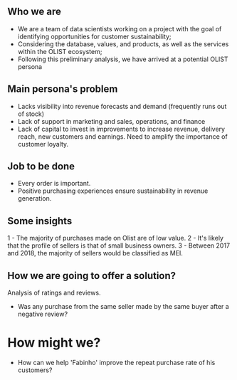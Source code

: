 ## Who we are
- We are a team of data scientists working on a project with the goal of identifying opportunities for customer sustainability;
- Considering the database, values, and products, as well as the services within the OLIST ecosystem;
- Following this preliminary analysis, we have arrived at a potential OLIST persona

## Main persona's problem
- Lacks visibility into revenue forecasts and demand (frequently runs out of stock)
- Lack of support in marketing and sales, operations, and finance
- Lack of capital to invest in improvements to increase revenue, delivery reach, new customers and earnings. Need to amplify the importance of customer loyalty.

## Job to be done
- Every order is important.
- Positive purchasing experiences ensure sustainability in revenue generation.

## Some insights
1 - The majority of purchases made on Olist are of low value.
2 - It's likely that the profile of sellers is that of small business owners.
3 - Between 2017 and 2018, the majority of sellers would be classified as MEI.

## How we are going to offer a solution?
Analysis of ratings and reviews. 

- Was any purchase from the same seller made by the same buyer after a negative review?

# How might we?
- How can we help 'Fabinho' improve the repeat purchase rate of his customers?
